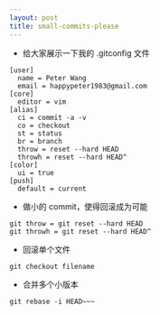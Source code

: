 ```yaml
---
layout: post
title: small-commits-please
---
```

- 给大家展示一下我的 .gitconfig 文件

~~~
[user]
  name = Peter Wang
  email = happypeter1983@gmail.com
[core]
  editor = vim
[alias]
  ci = commit -a -v
  co = checkout
  st = status
  br = branch
  throw = reset --hard HEAD
  throwh = reset --hard HEAD^
[color]
  ui = true
[push]
  default = current
~~~

- 做小的 commit，使得回滚成为可能

~~~
git throw = git reset --hard HEAD
git throwh = git reset --hard HEAD^
~~~

- 回滚单个文件

~~~
git checkout filename
~~~

- 合并多个小版本

~~~
git rebase -i HEAD~~~
~~~

